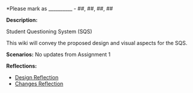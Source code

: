 *Please mark as __________ - ##, ##, ##, ##

**Description:**

Student Questioning System (SQS)

This wiki will convey the proposed design and visual aspects for the SQS. 

**Scenarios:**
No updates from Assignment 1

**Reflections:**
*  [Design Reflection](https://gitlab.ecs.vuw.ac.nz/andrewelli/swen-303/-/wikis/Reflections/Persona-Reflection)
*  [Changes Reflection](https://gitlab.ecs.vuw.ac.nz/andrewelli/swen-303/-/wikis/Reflections/Scenario-Reflection)